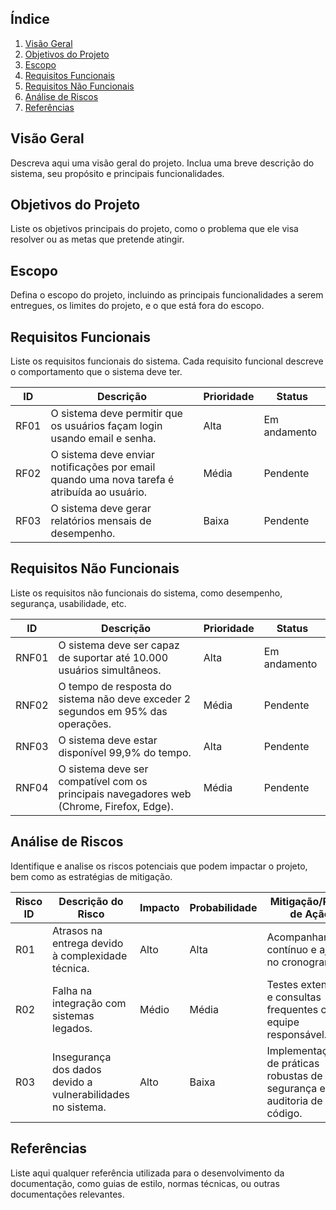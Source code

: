 ## Índice
1. [Visão Geral](#visão-geral)
2. [Objetivos do Projeto](#objetivos-do-projeto)
3. [Escopo](#escopo)
4. [Requisitos Funcionais](#requisitos-funcionais)
5. [Requisitos Não Funcionais](#requisitos-não-funcionais)
6. [Análise de Riscos](#análise-de-riscos)
7. [Referências](#referências)

## Visão Geral
Descreva aqui uma visão geral do projeto. Inclua uma breve descrição do sistema, seu propósito e principais funcionalidades.

## Objetivos do Projeto
Liste os objetivos principais do projeto, como o problema que ele visa resolver ou as metas que pretende atingir.

## Escopo
Defina o escopo do projeto, incluindo as principais funcionalidades a serem entregues, os limites do projeto, e o que está fora do escopo.

## Requisitos Funcionais
Liste os requisitos funcionais do sistema. Cada requisito funcional descreve o comportamento que o sistema deve ter.

| ID  | Descrição                                                                                   | Prioridade | Status   |
| --- | ------------------------------------------------------------------------------------------- | ---------- | -------- |
| RF01 | O sistema deve permitir que os usuários façam login usando email e senha.                  | Alta       | Em andamento |
| RF02 | O sistema deve enviar notificações por email quando uma nova tarefa é atribuída ao usuário. | Média      | Pendente |
| RF03 | O sistema deve gerar relatórios mensais de desempenho.                                     | Baixa      | Pendente |

## Requisitos Não Funcionais
Liste os requisitos não funcionais do sistema, como desempenho, segurança, usabilidade, etc.

| ID  | Descrição                                                                                   | Prioridade | Status   |
| --- | ------------------------------------------------------------------------------------------- | ---------- | -------- |
| RNF01 | O sistema deve ser capaz de suportar até 10.000 usuários simultâneos.                    | Alta       | Em andamento |
| RNF02 | O tempo de resposta do sistema não deve exceder 2 segundos em 95% das operações.          | Média      | Pendente |
| RNF03 | O sistema deve estar disponível 99,9% do tempo.                                           | Alta       | Pendente |
| RNF04 | O sistema deve ser compatível com os principais navegadores web (Chrome, Firefox, Edge). | Média      | Pendente |

## Análise de Riscos
Identifique e analise os riscos potenciais que podem impactar o projeto, bem como as estratégias de mitigação.

| Risco ID | Descrição do Risco                                           | Impacto  | Probabilidade | Mitigação/Plano de Ação                  |
| -------- | ------------------------------------------------------------ | -------- | ------------- | ---------------------------------------- |
| R01      | Atrasos na entrega devido à complexidade técnica.            | Alto     | Alta          | Acompanhamento contínuo e ajustes no cronograma. |
| R02      | Falha na integração com sistemas legados.                    | Médio    | Média         | Testes extensivos e consultas frequentes com a equipe responsável. |
| R03      | Insegurança dos dados devido a vulnerabilidades no sistema.  | Alto     | Baixa         | Implementação de práticas robustas de segurança e auditoria de código. |

## Referências
Liste aqui qualquer referência utilizada para o desenvolvimento da documentação, como guias de estilo, normas técnicas, ou outras documentações relevantes.
